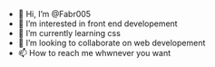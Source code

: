 - 👋 Hi, I’m @Fabr005
- 👀 I’m interested in front end developement
- 🌱 I’m currently learning css
- 💞️ I’m looking to collaborate on web developement
- 📫 How to reach me whwnever you want

<!---
Fabr005/Fabr005 is a ✨ special ✨ repository because its `README.md` (this file) appears on your GitHub profile.
You can click the Preview link to take a look at your changes.
--->
